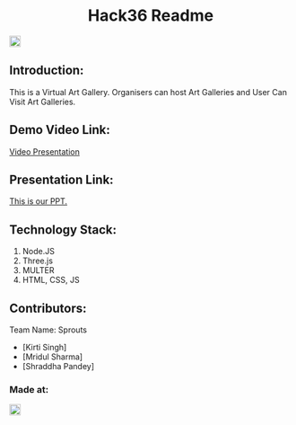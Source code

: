 <h1 align="center">Hack36 Readme</h1>
<p align="center">
</p>

<a href="https://hack36.com"> <img src="http://bit.ly/BuiltAtHack36" height=20px> </a>


## Introduction:
  This is a Virtual Art Gallery. Organisers can host Art Galleries and User Can Visit Art Galleries.
  
## Demo Video Link:
  <a href="https://drive.google.com/file/d/1fu5LhqX1efcisSHtGP_5U3mwomOwDdtk/view?usp=sharing">Video Presentation</a>
  
## Presentation Link:
  <a href="https://drive.google.com/file/d/17ki3hz0_x6WQnHRVeQr_IcPuRPeU7Qdk/view?usp=sharing"> This is our PPT. </a>
  

## Technology Stack:
  1) Node.JS
  2) Three.js
  3) MULTER
  4) HTML, CSS, JS
  

## Contributors:

Team Name: Sprouts

* [Kirti Singh]
* [Mridul Sharma]
* [Shraddha Pandey]


### Made at:
<a href="https://hack36.com"> <img src="http://bit.ly/BuiltAtHack36" height=20px> </a>

